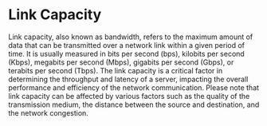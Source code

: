 # Link Capacity

Link capacity, also known as bandwidth, refers to the maximum amount of data that can be transmitted over a network link within a given period of time. It is usually measured in bits per second (bps), kilobits per second (Kbps), megabits per second (Mbps), gigabits per second (Gbps), or terabits per second (Tbps). The link capacity is a critical factor in determining the throughput and latency of a server, impacting the overall performance and efficiency of the network communication. Please note that link capacity can be affected by various factors such as the quality of the transmission medium, the distance between the source and destination, and the network congestion.